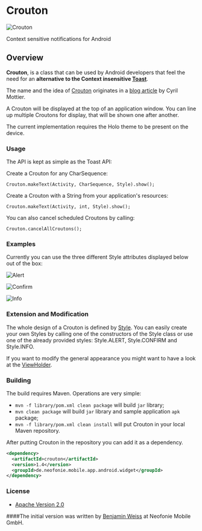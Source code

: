 # Crouton
![Crouton](https://raw.github.com/keyboardsurfer/Crouton/master/sample/res/drawable-xhdpi/ic_launcher.png "Crouton logo")

Context sensitive notifications for Android

## Overview

**Crouton**, is a class that can be used by Android developers that feel the need for an **alternative to the Context insensitive [Toast](http://developer.android.com/reference/android/widget/Toast.html)**.

The name and the idea of [Crouton](https://github.com/neofoniemobile/Crouton/blob/master/library/src/de/neofonie/mobile/app/android/widget/crouton/Crouton.java) originates in a [blog article](http://android.cyrilmottier.com/?p=773) by Cyril Mottier.

A Crouton will be displayed at the top of an application window.
You can line up multiple Croutons for display, that will be shown one after another.

The current implementation requires the Holo theme to be present on the device.

### Usage

The API is kept as simple as the Toast API:

Create a Crouton for any CharSequence:

    Crouton.makeText(Activity, CharSequence, Style).show();
    
Create a Crouton with a String from your application's resources:

    Crouton.makeText(Activity, int, Style).show();

You can also cancel scheduled Croutons by calling:

    Crouton.cancelAllCroutons();

### Examples
Currently you can use the three different Style attributes displayed below out of the box:

![Alert](https://github.com/neofoniemobile/Crouton/raw/master/res/Alert.png "Example of Style.ALERT")

![Confirm](https://github.com/neofoniemobile/Crouton/raw/master/res/Confirm.png "Example of Style.CONFIRM")

![Info](https://github.com/neofoniemobile/Crouton/raw/master/res/Info.png "Example of Style.INFO")

### Extension and Modification

The whole design of a Crouton is defined by [Style](https://github.com/neofoniemobile/Crouton/blob/master/library/src/de/neofonie/mobile/app/android/widget/crouton/Style.java).
You can easily create your own Styles by calling one of the constructors of the Style class or use one of the already provided styles: Style.ALERT, Style.CONFIRM and Style.INFO.

If you want to modify the general appearance you might want to have a look at the [ViewHolder](https://github.com/neofoniemobile/Crouton/blob/master/library/src/de/neofonie/mobile/app/android/widget/crouton/ViewHolder.java).

### Building

The build requires Maven. Operations are very simple:

* `mvn -f library/pom.xml clean package` will build `jar` library;
* `mvn clean package` will build `jar` library and sample application `apk` package;
* `mvn -f library/pom.xml clean install` will put Crouton in your local Maven repository.

After putting Crouton in the repository you can add it as a dependency.

```xml
<dependency>
  <artifactId>crouton</artifactId>
  <version>1.4</version>
  <groupId>de.neofonie.mobile.app.android.widget</groupId>
</dependency>
```

### License

* [Apache Version 2.0](http://www.apache.org/licenses/LICENSE-2.0.html)

####The initial version was written by [Benjamin Weiss](https://plus.google.com/117509657298845443204) at Neofonie Mobile GmbH.
